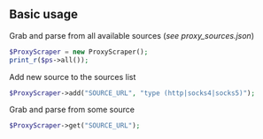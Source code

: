 ## Basic usage

Grab and parse from all available sources (*see proxy_sources.json*)
```PHP
$ProxyScraper = new ProxyScraper();
print_r($ps->all());
```

Add new source to the sources list
```PHP
$ProxyScraper->add("SOURCE_URL", "type (http|socks4|socks5)");
```

Grab and parse from some source
```PHP
$ProxyScraper->get("SOURCE_URL");
```